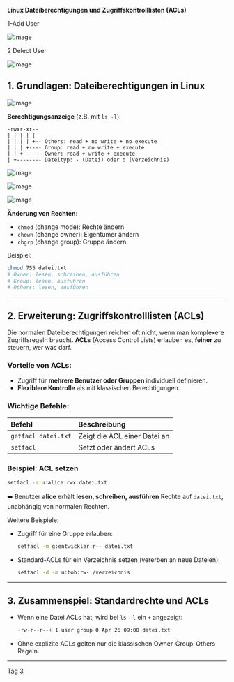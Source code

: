  **Linux Dateiberechtigungen und Zugriffskontrolllisten (ACLs)**

1-Add User

![image](https://github.com/user-attachments/assets/aba019ac-404e-4381-89c8-a6365b373a8e)



2 Delect User

![image](https://github.com/user-attachments/assets/1f55360e-e176-47b6-8ba1-c9448f8517b9)





## 1. **Grundlagen: Dateiberechtigungen in Linux**

![image](https://github.com/user-attachments/assets/70223a1b-b524-46a9-940f-0ee3f74ca0ae)






**Berechtigungsanzeige** (z.B. mit `ls -l`):
```
-rwxr-xr--
| | | | |
| | | | +-- Others: read + no write + no execute
| | | +---- Group: read + no write + execute
| | +------ Owner: read + write + execute
| +-------- Dateityp: - (Datei) oder d (Verzeichnis)
```

![image](https://github.com/user-attachments/assets/7b5207c9-e1dc-4ff1-ab39-e0e7ba098aa0)



![image](https://github.com/user-attachments/assets/1ed5d8e9-7f35-4df8-8cf1-ca5f83319c42)


![image](https://github.com/user-attachments/assets/e856ad57-456f-410e-893a-c4274e555f43)







**Änderung von Rechten**:
- `chmod` (change mode): Rechte ändern
- `chown` (change owner): Eigentümer ändern
- `chgrp` (change group): Gruppe ändern

Beispiel:
```bash
chmod 755 datei.txt
# Owner: lesen, schreiben, ausführen
# Group: lesen, ausführen
# Others: lesen, ausführen
```

---

## 2. **Erweiterung: Zugriffskontrolllisten (ACLs)**
Die normalen Dateiberechtigungen reichen oft nicht, wenn man komplexere Zugriffsregeln braucht. **ACLs** (Access Control Lists) erlauben es, **feiner** zu steuern, wer was darf.

### Vorteile von ACLs:
- Zugriff für **mehrere Benutzer oder Gruppen** individuell definieren.
- **Flexiblere Kontrolle** als mit klassischen Berechtigungen.

### Wichtige Befehle:

| Befehl | Beschreibung |
|:------|:-------------|
| `getfacl datei.txt` | Zeigt die ACL einer Datei an |
| `setfacl` | Setzt oder ändert ACLs |

### Beispiel: ACL setzen
```bash
setfacl -m u:alice:rwx datei.txt
```
➡️ Benutzer **alice** erhält **lesen, schreiben, ausführen** Rechte auf `datei.txt`, unabhängig von normalen Rechten.

Weitere Beispiele:
- Zugriff für eine Gruppe erlauben:
  ```bash
  setfacl -m g:entwickler:r-- datei.txt
  ```
- Standard-ACLs für ein Verzeichnis setzen (vererben an neue Dateien):
  ```bash
  setfacl -d -m u:bob:rw- /verzeichnis
  ```

---

## 3. **Zusammenspiel: Standardrechte und ACLs**
- Wenn eine Datei ACLs hat, wird bei `ls -l` ein `+` angezeigt:
  ```bash
  -rw-r--r--+ 1 user group 0 Apr 26 09:00 datei.txt
  ```
- Ohne explizite ACLs gelten nur die klassischen Owner-Group-Others Regeln.

---



[Tag 3](https://github.com/aboudou123/DevOps-im-Galopp/tree/main/Tag%203)
